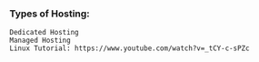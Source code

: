 ### Types of Hosting:

```Shared Hosting
Dedicated Hosting
Managed Hosting
Linux Tutorial: https://www.youtube.com/watch?v=_tCY-c-sPZc
```
